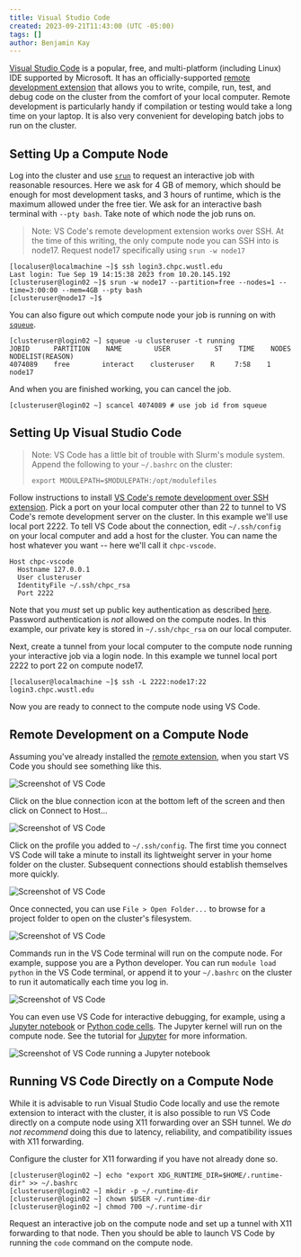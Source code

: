 ```yaml
---
title: Visual Studio Code
created: 2023-09-21T11:43:00 (UTC -05:00)
tags: []
author: Benjamin Kay
---
```


[Visual Studio Code](https://code.visualstudio.com/) is a popular, free, and multi-platform (including Linux) IDE supported by Microsoft. It has an officially-supported [remote development extension](https://code.visualstudio.com/docs/remote/ssh) that allows you to write, compile, run, test, and debug code on the cluster from the comfort of your local computer. Remote development is particularly handy if compilation or testing would take a long time on your laptop. It is also very convenient for developing batch jobs to run on the cluster.

## Setting Up a Compute Node

Log into the cluster and use [`srun`](https://slurm.schedmd.com/srun.html) to request an interactive job with reasonable resources. Here we ask for 4 GB of memory, which should be enough for most development tasks, and 3 hours of runtime, which is the maximum allowed under the free tier. We ask for an interactive bash terminal with `--pty bash`. Take note of which node the job runs on.

> Note: VS Code's remote development extension works over SSH. At the time of this writing, the only compute node you can SSH into is node17. Request node17 specifically using `srun -w node17`

```
[localuser@localmachine ~]$ ssh login3.chpc.wustl.edu
Last login: Tue Sep 19 14:15:38 2023 from 10.20.145.192
[clusteruser@login02 ~]$ srun -w node17 --partition=free --nodes=1 --time=3:00:00 --mem=4GB --pty bash
[clusteruser@node17 ~]$ 
```

You can also figure out which compute node your job is running on with [`squeue`](https://slurm.schedmd.com/squeue.html).

```
[clusteruser@login02 ~] squeue -u clusteruser -t running
JOBID      PARTITION    NAME        USER           ST    TIME    NODES    NODELIST(REASON)
4074089    free        interact    clusteruser    R     7:58    1        node17
```

And when you are finished working, you can cancel the job.

```
[clusteruser@login02 ~] scancel 4074089 # use job id from squeue
```

## Setting Up Visual Studio Code

> Note: VS Code has a little bit of trouble with Slurm's module system. Append the following to your `~/.bashrc` on the cluster:
>
> ```
> export MODULEPATH=$MODULEPATH:/opt/modulefiles
> ```

Follow instructions to install [VS Code's remote development over SSH extension](https://code.visualstudio.com/docs/remote/ssh). Pick a port on your local computer other than 22 to tunnel to VS Code's remote development server on the cluster. In this example we'll use local port 2222. To tell VS Code about the connection, edit `~/.ssh/config` on your local computer and add a host for the cluster. You can name the host whatever you want -- here we'll call it `chpc-vscode`.

```
Host chpc-vscode
  Hostname 127.0.0.1            
  User clusteruser
  IdentityFile ~/.ssh/chpc_rsa
  Port 2222
```

Note that you *must* set up public key authentication as described [here](../getting-started/connect-to-login-nodes.md#entering-my-password-to-login-every-time-is-so-annoying--how-can-i-connect-to-the-cluster-without-entering-the-password). Password authentication is *not* allowed on the compute nodes. In this example, our private key is stored in `~/.ssh/chpc_rsa` on our local computer.

Next, create a tunnel from your local computer to the compute node running your interactive job via a login node. In this example we tunnel local port 2222 to port 22 on compute node17.

 ```
[localuser@localmachine ~]$ ssh -L 2222:node17:22 login3.chpc.wustl.edu
 ```

Now you are ready to connect to the compute node using VS Code.

## Remote Development on a Compute Node

Assuming you've already installed the [remote extension](https://code.visualstudio.com/docs/remote/ssh), when you start VS Code you should see something like this.

![Screenshot of VS Code](../assets/images/vscode-screenshot-1.png)

Click on the blue connection icon at the bottom left of the screen and then click on Connect to Host...

![Screenshot of VS Code](../assets/images/vscode-screenshot-2.png)

Click on the profile you added to `~/.ssh/config`. The first time you connect VS Code will take a minute to install its lightweight server in your home folder on the cluster. Subsequent connections should establish themselves more quickly.

![Screenshot of VS Code](../assets/images/vscode-screenshot-3.png)

Once connected, you can use `File > Open Folder...` to browse for a project folder to open on the cluster's filesystem.

![Screenshot of VS Code](../assets/images/vscode-screenshot-4.png)

Commands run in the VS Code terminal will run on the compute node. For example, suppose you are a Python developer. You can run `module load python` in the VS Code terminal, or append it to your `~/.bashrc` on the cluster to run it automatically each time you log in.

![Screenshot of VS Code](../assets/images/vscode-screenshot-5.png)

You can even use VS Code for interactive debugging, for example, using a [Jupyter notebook](https://code.visualstudio.com/docs/datascience/jupyter-notebooks) or [Python code cells](https://code.visualstudio.com/docs/python/jupyter-support-py). The Jupyter kernel will run on the compute node. See the tutorial for [Jupyter](jupyter.md) for more information.

![Screenshot of VS Code running a Jupyter notebook](../assets/images/vscode-screenshot-6.png)

## Running VS Code Directly on a Compute Node

While it is advisable to run Visual Studio Code locally and use the remote extension to interact with the cluster, it is also possible to run VS Code directly on a compute node using X11 forwarding over an SSH tunnel. We *do not recommend* doing this due to latency, reliability, and compatibility issues with X11 forwarding.

Configure the cluster for X11 forwarding if you have not already done so.

```
[clusteruser@login02 ~] echo "export XDG_RUNTIME_DIR=$HOME/.runtime-dir" >> ~/.bashrc
[clusteruser@login02 ~] mkdir -p ~/.runtime-dir
[clusteruser@login02 ~] chown $USER ~/.runtime-dir
[clusteruser@login02 ~] chmod 700 ~/.runtime-dir
```

Request an interactive job on the compute node and set up a tunnel with X11 forwarding to that node. Then you should be able to launch VS Code by running the `code` command on the compute node.
